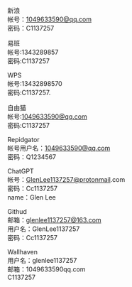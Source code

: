  
  
新浪  
帐号：1049633590@qq.com  
密码：C1137257  
  
  
易班  
帐号:1343289857  
密码:C1137257  
  
  
WPS  
帐号:13432898570  
密码:C1137257.  
  
  
  
自由猫  
帐号:1049633590@qq.com  
密码:C1137257  
  
Repidgator  
帐号用户名：[1049633590@qq.com](http://1049633590@qq.com)  
密码：Q1234567  
  
ChatGPT  
帐号：[GlenLee1137257@protonmail](http://GlenLee1137257@protonmail).com  
密码：Cc1137257  
name：Glen Lee  
  
Githud  
邮箱：[glenlee1137257@163.com](http://glenlee1137257@163.com)  
用户名：GlenLee1137257  
密码：Cc1137257  
  
Wallhaven  
用户名：glenlee1137257  
邮箱：1049633590qq.com  
C1137257  
  
  
  
  
  
  
  
  
  
  
  
  

